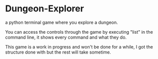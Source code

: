 # Dungeon-Explorer
a python terminal game where you explore a dungeon.

You can access the controls through the game by executing "list" in the command line, it shows every command and what they do.

This game is a work in progress and won't be done for a while, I got the structure done with but the rest will take sometime.
